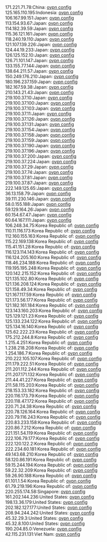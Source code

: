 171.221.71.78:China: [ovpn config](vpn/171_221_71_78.ovpn)  
125.165.110.195:Indonesia: [ovpn config](vpn/125_165_110_195.ovpn)  
106.167.99.151:Japan: [ovpn config](vpn/106_167_99_151.ovpn)  
113.154.93.67:Japan: [ovpn config](vpn/113_154_93_67.ovpn)  
114.182.39.59:Japan: [ovpn config](vpn/114_182_39_59.ovpn)  
115.36.121.161:Japan: [ovpn config](vpn/115_36_121_161.ovpn)  
118.240.19.110:Japan: [ovpn config](vpn/118_240_19_110.ovpn)  
121.107.139.226:Japan: [ovpn config](vpn/121_107_139_226.ovpn)  
124.44.19.233:Japan: [ovpn config](vpn/124_44_19_233.ovpn)  
126.125.152.10:Japan: [ovpn config](vpn/126_125_152_10.ovpn)  
126.71.101.147:Japan: [ovpn config](vpn/126_71_101_147.ovpn)  
133.155.77.144:Japan: [ovpn config](vpn/133_155_77_144.ovpn)  
138.64.211.57:Japan: [ovpn config](vpn/138_64_211_57.ovpn)  
150.249.176.210:Japan: [ovpn config](vpn/150_249_176_210.ovpn)  
180.196.237.159:Japan: [ovpn config](vpn/180_196_237_159.ovpn)  
182.167.59.38:Japan: [ovpn config](vpn/182_167_59_38.ovpn)  
210.143.21.43:Japan: [ovpn config](vpn/210_143_21_43.ovpn)  
219.100.37.10:Japan: [ovpn config](vpn/219_100_37_10.ovpn)  
219.100.37.100:Japan: [ovpn config](vpn/219_100_37_100.ovpn)  
219.100.37.103:Japan: [ovpn config](vpn/219_100_37_103.ovpn)  
219.100.37.11:Japan: [ovpn config](vpn/219_100_37_11.ovpn)  
219.100.37.126:Japan: [ovpn config](vpn/219_100_37_126.ovpn)  
219.100.37.131:Japan: [ovpn config](vpn/219_100_37_131.ovpn)  
219.100.37.154:Japan: [ovpn config](vpn/219_100_37_154.ovpn)  
219.100.37.158:Japan: [ovpn config](vpn/219_100_37_158.ovpn)  
219.100.37.159:Japan: [ovpn config](vpn/219_100_37_159.ovpn)  
219.100.37.190:Japan: [ovpn config](vpn/219_100_37_190.ovpn)  
219.100.37.196:Japan: [ovpn config](vpn/219_100_37_196.ovpn)  
219.100.37.200:Japan: [ovpn config](vpn/219_100_37_200.ovpn)  
219.100.37.224:Japan: [ovpn config](vpn/219_100_37_224.ovpn)  
219.100.37.29:Japan: [ovpn config](vpn/219_100_37_29.ovpn)  
219.100.37.74:Japan: [ovpn config](vpn/219_100_37_74.ovpn)  
219.100.37.81:Japan: [ovpn config](vpn/219_100_37_81.ovpn)  
219.100.37.87:Japan: [ovpn config](vpn/219_100_37_87.ovpn)  
222.149.125.65:Japan: [ovpn config](vpn/222_149_125_65.ovpn)  
36.13.158.79:Japan: [ovpn config](vpn/36_13_158_79.ovpn)  
39.111.230.146:Japan: [ovpn config](vpn/39_111_230_146.ovpn)  
58.0.155.188:Japan: [ovpn config](vpn/58_0_155_188.ovpn)  
59.129.164.26:Japan: [ovpn config](vpn/59_129_164_26.ovpn)  
60.154.67.47:Japan: [ovpn config](vpn/60_154_67_47.ovpn)  
60.64.167.111:Japan: [ovpn config](vpn/60_64_167_111.ovpn)  
106.248.34.75:Korea Republic of: [ovpn config](vpn/106_248_34_75.ovpn)  
110.11.116.173:Korea Republic of: [ovpn config](vpn/110_11_116_173.ovpn)  
112.160.155.163:Korea Republic of: [ovpn config](vpn/112_160_155_163.ovpn)  
115.22.169.138:Korea Republic of: [ovpn config](vpn/115_22_169_138.ovpn)  
115.41.151.28:Korea Republic of: [ovpn config](vpn/115_41_151_28.ovpn)  
116.123.114.143:Korea Republic of: [ovpn config](vpn/116_123_114_143.ovpn)  
116.124.205.160:Korea Republic of: [ovpn config](vpn/116_124_205_160.ovpn)  
118.46.234.188:Korea Republic of: [ovpn config](vpn/118_46_234_188.ovpn)  
119.195.195.248:Korea Republic of: [ovpn config](vpn/119_195_195_248.ovpn)  
120.142.215.152:Korea Republic of: [ovpn config](vpn/120_142_215_152.ovpn)  
121.135.102.80:Korea Republic of: [ovpn config](vpn/121_135_102_80.ovpn)  
121.136.208.124:Korea Republic of: [ovpn config](vpn/121_136_208_124.ovpn)  
121.158.49.34:Korea Republic of: [ovpn config](vpn/121_158_49_34.ovpn)  
121.167.117.59:Korea Republic of: [ovpn config](vpn/121_167_117_59.ovpn)  
121.173.56.177:Korea Republic of: [ovpn config](vpn/121_173_56_177.ovpn)  
121.182.161.184:Korea Republic of: [ovpn config](vpn/121_182_161_184.ovpn)  
123.143.160.203:Korea Republic of: [ovpn config](vpn/123_143_160_203.ovpn)  
125.129.121.23:Korea Republic of: [ovpn config](vpn/125_129_121_23.ovpn)  
125.133.234.122:Korea Republic of: [ovpn config](vpn/125_133_234_122.ovpn)  
125.134.16.140:Korea Republic of: [ovpn config](vpn/125_134_16_140.ovpn)  
125.62.222.23:Korea Republic of: [ovpn config](vpn/125_62_222_23.ovpn)  
175.212.244.8:Korea Republic of: [ovpn config](vpn/175_212_244_8.ovpn)  
1.215.4.251:Korea Republic of: [ovpn config](vpn/1_215_4_251.ovpn)  
1.238.218.208:Korea Republic of: [ovpn config](vpn/1_238_218_208.ovpn)  
1.254.186.7:Korea Republic of: [ovpn config](vpn/1_254_186_7.ovpn)  
210.222.105.107:Korea Republic of: [ovpn config](vpn/210_222_105_107.ovpn)  
211.179.222.51:Korea Republic of: [ovpn config](vpn/211_179_222_51.ovpn)  
211.201.112.244:Korea Republic of: [ovpn config](vpn/211_201_112_244.ovpn)  
211.207.171.132:Korea Republic of: [ovpn config](vpn/211_207_171_132.ovpn)  
211.44.41.227:Korea Republic of: [ovpn config](vpn/211_44_41_227.ovpn)  
211.58.115.203:Korea Republic of: [ovpn config](vpn/211_58_115_203.ovpn)  
218.153.33.182:Korea Republic of: [ovpn config](vpn/218_153_33_182.ovpn)  
220.116.173.79:Korea Republic of: [ovpn config](vpn/220_116_173_79.ovpn)  
220.118.47.172:Korea Republic of: [ovpn config](vpn/220_118_47_172.ovpn)  
220.71.24.38:Korea Republic of: [ovpn config](vpn/220_71_24_38.ovpn)  
220.78.126.164:Korea Republic of: [ovpn config](vpn/220_78_126_164.ovpn)  
220.79.116.243:Korea Republic of: [ovpn config](vpn/220_79_116_243.ovpn)  
220.83.233.158:Korea Republic of: [ovpn config](vpn/220_83_233_158.ovpn)  
220.86.7.212:Korea Republic of: [ovpn config](vpn/220_86_7_212.ovpn)  
221.151.54.119:Korea Republic of: [ovpn config](vpn/221_151_54_119.ovpn)  
222.106.79.177:Korea Republic of: [ovpn config](vpn/222_106_79_177.ovpn)  
222.120.122.2:Korea Republic of: [ovpn config](vpn/222_120_122_2.ovpn)  
222.234.60.181:Korea Republic of: [ovpn config](vpn/222_234_60_181.ovpn)  
49.143.68.210:Korea Republic of: [ovpn config](vpn/49_143_68_210.ovpn)  
58.120.86.191:Korea Republic of: [ovpn config](vpn/58_120_86_191.ovpn)  
59.15.244.194:Korea Republic of: [ovpn config](vpn/59_15_244_194.ovpn)  
59.22.32.209:Korea Republic of: [ovpn config](vpn/59_22_32_209.ovpn)  
59.26.90.188:Korea Republic of: [ovpn config](vpn/59_26_90_188.ovpn)  
61.101.1.54:Korea Republic of: [ovpn config](vpn/61_101_1_54.ovpn)  
61.79.219.196:Korea Republic of: [ovpn config](vpn/61_79_219_196.ovpn)  
220.255.174.58:Singapore: [ovpn config](vpn/220_255_174_58.ovpn)  
161.202.144.236:United States: [ovpn config](vpn/161_202_144_236.ovpn)  
198.13.36.179:United States: [ovpn config](vpn/198_13_36_179.ovpn)  
202.182.127.177:United States: [ovpn config](vpn/202_182_127_177.ovpn)  
208.94.244.242:United States: [ovpn config](vpn/208_94_244_242.ovpn)  
45.32.29.3:United States: [ovpn config](vpn/45_32_29_3.ovpn)  
45.32.8.100:United States: [ovpn config](vpn/45_32_8_100.ovpn)  
190.204.85.0:Venezuela: [ovpn config](vpn/190_204_85_0.ovpn)  
42.115.231.131:Viet Nam: [ovpn config](vpn/42_115_231_131.ovpn)  
